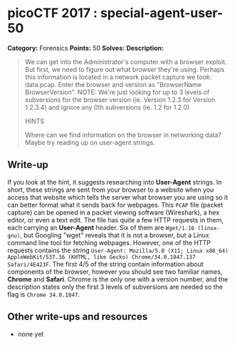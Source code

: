 # picoCTF 2017 : special-agent-user-50

**Category:** Forensics
**Points:** 50
**Solves:**
**Description:**

> We can get into the Administrator's computer with a browser exploit. But first, we need to figure out what browser they're using. Perhaps this information is located in a network packet capture we took: data.pcap. Enter the browser and version as "BrowserName BrowserVersion". NOTE: We're just looking for up to 3 levels of subversions for the browser version (ie. Version 1.2.3 for Version 1.2.3.4) and ignore any 0th subversions (ie. 1.2 for 1.2.0)
>
>  HINTS
>
> Where can we find information on the browser in networking data? Maybe try reading up on user-agent strings.

## Write-up

If you look at the hint, it suggests researching into **User-Agent** strings. In short, these strings are sent from your browser to a website when you access that website which tells the server what browser you are using so it can better format what it sends back for webpages. This `PCAP` file (packet capture) can be opened in a packet viewing software (Wireshark), a hex editor, or even a text edit. The file has quite a few HTTP requests in them, each carrying an **User-Agent** header. Six of them are `Wget/1.16 (linux-gnu)`, but Googling "wget" reveals that it is not a browser, but a Linux command line tool for fetching webpages. However, one of the HTTP requests contains the string `User-Agent: Mozilla/5.0 (X11; Linux x86_64) AppleWebKit/537.36 (KHTML, like Gecko) Chrome/34.0.1847.137 Safari/4E423F`. The first 4/5 of the string contain information about components of the browser, however you should see two familiar names, **Chrome** and **Safari**. Chrome is the only one with a version number, and the description states only the first 3 levels of subversions are needed so the flag is `Chrome 34.0.1847`.

## Other write-ups and resources

* none yet

